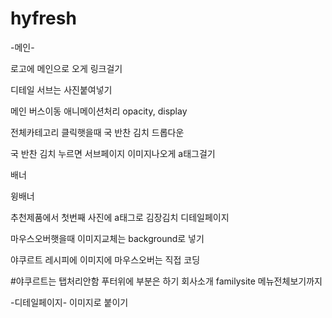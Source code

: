 # hyfresh
-메인-

로고에 메인으로 오게 링크걸기

디테일 서브는 사진붙여넣기

메인 버스이동 애니메이션처리
opacity, display

전체카테고리 클릭햇을때 국 반찬 김치 드롭다운

국 반찬 김치 누르면 서브페이지 이미지나오게 a태그걸기

배너 

윙배너

추천제품에서 첫번째 사진에 a태그로 김장김치 디테일페이지

마우스오버햇을때 이미지교체는 background로 넣기

야쿠르트 레시피에 이미지에 마우스오버는 직접 코딩

#야쿠르트는 탭처리안함
푸터위에 부분은 하기 회사소개 familysite 메뉴전체보기까지


-디테일페이지-
이미지로 붙이기

